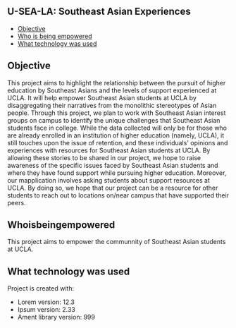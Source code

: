 ## U-SEA-LA: Southeast Asian Experiences

* [Objective](#objective)
* [Who is being empowered](#whoisbeingempowered)
* [What technology was used](#whattechnologywasused)


## Objective
This project aims to highlight the relationship between the pursuit of higher education by Southeast Asians and the levels of support experienced at UCLA. It will help empower Southeast Asian students at UCLA by disaggregating their narratives from the monolithic stereotypes of Asian people. Through this project, we plan to work with Southeast Asian interest groups on campus to identify the unique challenges that Southeast Asian students face in college. While the data collected will only be for those who are already enrolled in an institution of higher education (namely, UCLA), it still touches upon the issue of retention, and these individuals' opinions and experiences with resources for Southeast Asian students at UCLA. By allowing these stories to be shared in our project, we hope to raise awareness of the specific issues faced by Southeast Asian students and where they have found support while pursuing higher education. Moreover, our mapplication involves asking students about support resources at UCLA. By doing so, we hope that our project can be a resource for other students to reach out to locations on/near campus that have supported their peers.
	
## Whoisbeingempowered
This project aims to empower the communnity of Southeast Asian students at UCLA. 
	
## What technology was used
Project is created with:
* Lorem version: 12.3
* Ipsum version: 2.33
* Ament library version: 999
